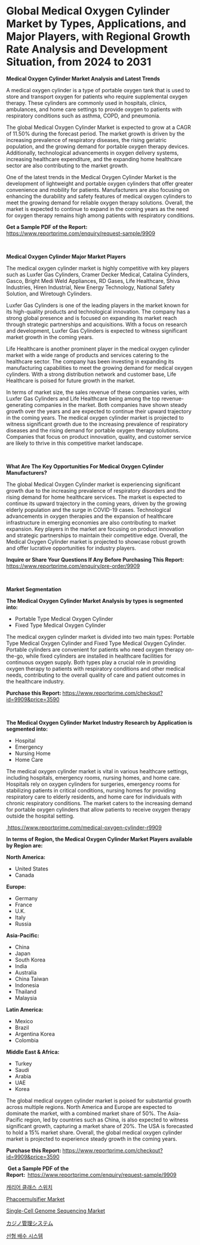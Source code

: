 <p><h1>Global Medical Oxygen Cylinder Market by Types, Applications, and Major Players, with Regional Growth Rate Analysis and Development Situation, from 2024 to 2031</h1></p><p><strong>Medical Oxygen Cylinder Market Analysis and Latest Trends</strong></p>
<p><p>A medical oxygen cylinder is a type of portable oxygen tank that is used to store and transport oxygen for patients who require supplemental oxygen therapy. These cylinders are commonly used in hospitals, clinics, ambulances, and home care settings to provide oxygen to patients with respiratory conditions such as asthma, COPD, and pneumonia.</p><p>The global Medical Oxygen Cylinder Market is expected to grow at a CAGR of 11.50% during the forecast period. The market growth is driven by the increasing prevalence of respiratory diseases, the rising geriatric population, and the growing demand for portable oxygen therapy devices. Additionally, technological advancements in oxygen delivery systems, increasing healthcare expenditure, and the expanding home healthcare sector are also contributing to the market growth.</p><p>One of the latest trends in the Medical Oxygen Cylinder Market is the development of lightweight and portable oxygen cylinders that offer greater convenience and mobility for patients. Manufacturers are also focusing on enhancing the durability and safety features of medical oxygen cylinders to meet the growing demand for reliable oxygen therapy solutions. Overall, the market is expected to continue to expand in the coming years as the need for oxygen therapy remains high among patients with respiratory conditions.</p></p>
<p><strong>Get a Sample PDF of the Report:&nbsp;</strong> <a href="https://www.reportprime.com/enquiry/request-sample/9909">https://www.reportprime.com/enquiry/request-sample/9909</a></p>
<p>&nbsp;</p>
<p><strong>Medical Oxygen Cylinder Major Market Players</strong></p>
<p><p>The medical oxygen cylinder market is highly competitive with key players such as Luxfer Gas Cylinders, Cramer Decker Medical, Catalina Cylinders, Gasco, Bright Medi Weld Appliances, RD Gases, Life Healthcare, Shiva Industries, Hiren Industrial, New Energy Technology, National Safety Solution, and Wiretough Cylinders. </p><p>Luxfer Gas Cylinders is one of the leading players in the market known for its high-quality products and technological innovation. The company has a strong global presence and is focused on expanding its market reach through strategic partnerships and acquisitions. With a focus on research and development, Luxfer Gas Cylinders is expected to witness significant market growth in the coming years.</p><p>Life Healthcare is another prominent player in the medical oxygen cylinder market with a wide range of products and services catering to the healthcare sector. The company has been investing in expanding its manufacturing capabilities to meet the growing demand for medical oxygen cylinders. With a strong distribution network and customer base, Life Healthcare is poised for future growth in the market.</p><p>In terms of market size, the sales revenue of these companies varies, with Luxfer Gas Cylinders and Life Healthcare being among the top revenue-generating companies in the market. Both companies have shown steady growth over the years and are expected to continue their upward trajectory in the coming years. The medical oxygen cylinder market is projected to witness significant growth due to the increasing prevalence of respiratory diseases and the rising demand for portable oxygen therapy solutions. Companies that focus on product innovation, quality, and customer service are likely to thrive in this competitive market landscape.</p></p>
<p>&nbsp;</p>
<p><strong>What Are The Key Opportunities For Medical Oxygen Cylinder Manufacturers?</strong></p>
<p><p>The global Medical Oxygen Cylinder market is experiencing significant growth due to the increasing prevalence of respiratory disorders and the rising demand for home healthcare services. The market is expected to continue its upward trajectory in the coming years, driven by the growing elderly population and the surge in COVID-19 cases. Technological advancements in oxygen therapies and the expansion of healthcare infrastructure in emerging economies are also contributing to market expansion. Key players in the market are focusing on product innovation and strategic partnerships to maintain their competitive edge. Overall, the Medical Oxygen Cylinder market is projected to showcase robust growth and offer lucrative opportunities for industry players.</p></p>
<p><strong>Inquire or Share Your Questions If Any Before Purchasing This Report:</strong> <a href="https://www.reportprime.com/enquiry/pre-order/9909">https://www.reportprime.com/enquiry/pre-order/9909</a></p>
<p>&nbsp;</p>
<p><strong>Market Segmentation</strong></p>
<p><strong>The Medical Oxygen Cylinder Market Analysis by types is segmented into:</strong></p>
<p><ul><li>Portable Type Medical Oxygen Cylinder</li><li>Fixed Type Medical Oxygen Cylinder</li></ul></p>
<p><p>The medical oxygen cylinder market is divided into two main types: Portable Type Medical Oxygen Cylinder and Fixed Type Medical Oxygen Cylinder. Portable cylinders are convenient for patients who need oxygen therapy on-the-go, while fixed cylinders are installed in healthcare facilities for continuous oxygen supply. Both types play a crucial role in providing oxygen therapy to patients with respiratory conditions and other medical needs, contributing to the overall quality of care and patient outcomes in the healthcare industry.</p></p>
<p><strong>Purchase this Report:&nbsp;</strong><a href="https://www.reportprime.com/checkout?id=9909&price=3590">https://www.reportprime.com/checkout?id=9909&price=3590</a></p>
<p>&nbsp;</p>
<p><strong>The Medical Oxygen Cylinder Market Industry Research by Application is segmented into:</strong></p>
<p><ul><li>Hospital</li><li>Emergency</li><li>Nursing Home</li><li>Home Care</li></ul></p>
<p><p>The medical oxygen cylinder market is vital in various healthcare settings, including hospitals, emergency rooms, nursing homes, and home care. Hospitals rely on oxygen cylinders for surgeries, emergency rooms for stabilizing patients in critical conditions, nursing homes for providing respiratory care to elderly residents, and home care for individuals with chronic respiratory conditions. The market caters to the increasing demand for portable oxygen cylinders that allow patients to receive oxygen therapy outside the hospital setting.</p></p>
<p><a href="https://www.reportprime.com/medical-oxygen-cylinder-r9909">&nbsp;https://www.reportprime.com/medical-oxygen-cylinder-r9909</a></p>
<p><strong>In terms of Region, the Medical Oxygen Cylinder Market Players available by Region are:</strong></p>
<p>
    <p> <strong> North America: </strong>
        <ul>
            <li>United States</li>
            <li>Canada</li>
        </ul>
        </p> 
    <p> <strong> Europe: </strong>
        <ul>
            <li>Germany</li>
            <li>France</li>
            <li>U.K.</li>
            <li>Italy</li>
            <li>Russia</li>
        </ul>
        </p> 
    <p> <strong> Asia-Pacific: </strong>
        <ul>
            <li>China</li>
            <li>Japan</li>
            <li>South Korea</li>
            <li>India</li>
            <li>Australia</li>
            <li>China Taiwan</li>
            <li>Indonesia</li>
            <li>Thailand</li>
            <li>Malaysia</li>
        </ul>
        </p> 
    <p> <strong> Latin America: </strong>
        <ul>
            <li>Mexico</li>
            <li>Brazil</li>
            <li>Argentina Korea</li>
            <li>Colombia</li>
        </ul>
        </p> 
    <p> <strong> Middle East & Africa: </strong>
        <ul>
            <li>Turkey</li>
            <li>Saudi</li>
            <li>Arabia</li>
            <li>UAE</li>
            <li>Korea</li>
        </ul>
    </p>
    </p>
<p><p>The global medical oxygen cylinder market is poised for substantial growth across multiple regions. North America and Europe are expected to dominate the market, with a combined market share of 50%. The Asia-Pacific region, led by countries such as China, is also expected to witness significant growth, capturing a market share of 20%. The USA is forecasted to hold a 15% market share. Overall, the global medical oxygen cylinder market is projected to experience steady growth in the coming years.</p></p>
<p><strong>Purchase this Report: </strong><a href="https://www.reportprime.com/checkout?id=9909&price=3590">https://www.reportprime.com/checkout?id=9909&price=3590</a></p>
<p>&nbsp;<strong>Get a Sample PDF of the Report:&nbsp;&nbsp;</strong><a href="https://www.reportprime.com/enquiry/request-sample/9909">https://www.reportprime.com/enquiry/request-sample/9909</a></p>
<p><strong></strong></p>
<p><p><a href="https://medium.com/@mdemon697/2024%EB%85%84%EB%B6%80%ED%84%B0-2031%EB%85%84%EA%B9%8C%EC%A7%80%EC%9D%98-%EC%BA%90%EB%A6%AC%EC%96%B4-%ED%81%B4%EB%9E%98%EC%8A%A4-%EC%8A%A4%EC%9C%84%EC%B9%98-%EC%8B%9C%EC%9E%A5-%EC%A0%84%EB%A7%9D%EA%B3%BC-%EC%98%88%EC%B8%A1-5a82ef7da477">캐리어 클래스 스위치</a></p><p><a href="https://github.com/MyrtisWest1/Market-Research-Report-List-2/blob/main/phacoemulsifier-market.md">Phacoemulsifier Market</a></p><p><a href="https://medium.com/@daveblock08/global-single-cell-genome-sequencing-market-by-product-type-by-application-by-region-and-a08100b62c17">Single-Cell Genome Sequencing Market</a></p><p><a href="https://medium.com/@kyaorris56456/%E3%82%AB%E3%82%B8%E3%83%8E%E7%AE%A1%E7%90%86%E3%82%B7%E3%82%B9%E3%83%86%E3%83%A0%E6%A5%AD%E7%95%8C%E3%81%AB%E9%96%A2%E3%81%99%E3%82%8B%E6%B4%9E%E5%AF%9F-%E5%B8%82%E5%A0%B4%E8%B2%A1%E5%8B%99%E7%8A%B6%E6%B3%81-%E5%B8%82%E5%A0%B4%E8%A6%8F%E6%A8%A1-%E3%81%8A%E3%82%88%E3%81%B32031%E5%B9%B4%E3%81%BE%E3%81%A7%E3%81%AE%E5%8F%8E%E7%9B%8A%E5%88%86%E6%9E%90-c841d31b201f">カジノ管理システム</a></p><p><a href="https://medium.com/@klarasenia85_83643/%EC%A7%81%EC%84%A0-%EB%B0%B0%EC%88%98-%EC%8B%9C%EC%8A%A4%ED%85%9C-%EC%8B%9C%EC%9E%A5-%EA%B5%AD%EA%B0%80-%EB%B0%8F-%EC%A7%80%EC%97%AD%EB%B3%84-%EB%B6%84%EC%84%9D%EC%97%90-%EC%B4%88%EC%A0%90%EC%9D%84-%EB%A7%9E%EC%B6%98-%EA%B8%80%EB%A1%9C%EB%B2%8C-%EB%B0%8F-%EC%A7%80%EC%97%AD%EC%A0%81-%EB%B6%84%EC%84%9D-%EC%A7%80%EC%97%AD-%EA%B5%AD%EA%B0%80-%EC%88%98%EC%A4%80-%EB%B6%84%EC%84%9D-%EB%B0%8F-%EA%B2%BD%EC%9F%81-%ED%92%8D%EA%B2%BD-6a16e40bb92e">선형 배수 시스템</a></p></p>